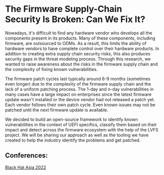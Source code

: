 # The Firmware Supply-Chain Security Is Broken: Can We Fix It?
Nowadays, it's difficult to find any hardware vendor who develops all the components present in its products. Many of these components, including firmware, are outsourced to ODMs. As a result, this limits the ability of hardware vendors to have complete control over their hardware products. In addition to creating extra supply chain security risks, this also produces security gaps in the threat modeling process. Through this research, ​we wanted to raise awareness about the risks in the firmware supply chain and the complexity of fixing known vulnerabilities.

The firmware patch cycles last typically around 6-9 months (sometimes even longer) due to the complexity of the firmware supply chain and the lack of a uniform patching process. The 1-day and n-day vulnerabilities in many cases have a large impact on enterprises since the latest firmware update wasn't installed or the device vendor had not released a patch yet. Each vendor follows their own patch cycle. Even known issues may not be patched until the next firmware update is available.

We decided to build an open-source framework to identify known vulnerabilities in the context of UEFI specifics, classify them based on their impact and detect across the firmware ecosystem with the help of the LVFS project. We will be sharing our approach as well as the tooling we have created to help the industry identify the problems and get patched.

## Conferences:
[Black Hat Asia 2022](https://www.blackhat.com/asia-22/briefings/schedule/index.html#the-firmware-supply-chain-security-is-broken-can-we-fix-it-26175)
